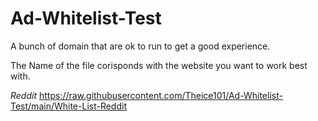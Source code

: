 # Ad-Whitelist-Test

A bunch of domain that are ok to run to get a good experience.

The Name of the file corisponds with the website you want to work best with.

*Reddit* https://raw.githubusercontent.com/Theice101/Ad-Whitelist-Test/main/White-List-Reddit

